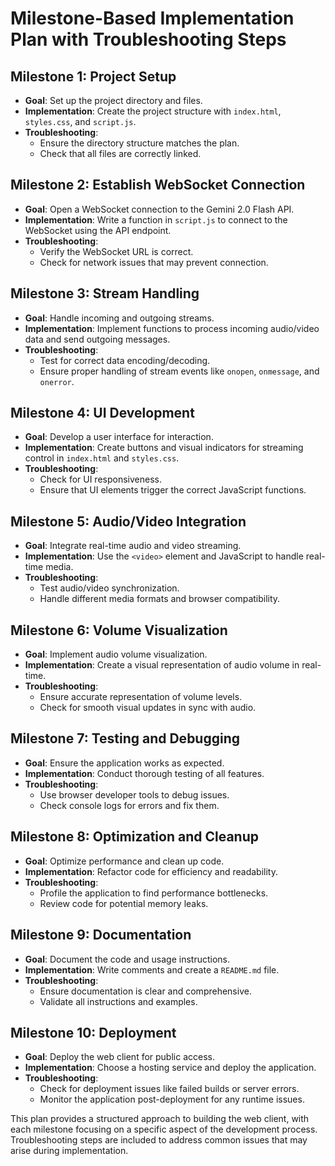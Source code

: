 # Milestone-Based Implementation Plan with Troubleshooting Steps

## Milestone 1: Project Setup
- **Goal**: Set up the project directory and files.
- **Implementation**: Create the project structure with `index.html`, `styles.css`, and `script.js`.
- **Troubleshooting**:
  - Ensure the directory structure matches the plan.
  - Check that all files are correctly linked.

## Milestone 2: Establish WebSocket Connection
- **Goal**: Open a WebSocket connection to the Gemini 2.0 Flash API.
- **Implementation**: Write a function in `script.js` to connect to the WebSocket using the API endpoint.
- **Troubleshooting**:
  - Verify the WebSocket URL is correct.
  - Check for network issues that may prevent connection.

## Milestone 3: Stream Handling
- **Goal**: Handle incoming and outgoing streams.
- **Implementation**: Implement functions to process incoming audio/video data and send outgoing messages.
- **Troubleshooting**:
  - Test for correct data encoding/decoding.
  - Ensure proper handling of stream events like `onopen`, `onmessage`, and `onerror`.

## Milestone 4: UI Development
- **Goal**: Develop a user interface for interaction.
- **Implementation**: Create buttons and visual indicators for streaming control in `index.html` and `styles.css`.
- **Troubleshooting**:
  - Check for UI responsiveness.
  - Ensure that UI elements trigger the correct JavaScript functions.

## Milestone 5: Audio/Video Integration
- **Goal**: Integrate real-time audio and video streaming.
- **Implementation**: Use the `<video>` element and JavaScript to handle real-time media.
- **Troubleshooting**:
  - Test audio/video synchronization.
  - Handle different media formats and browser compatibility.

## Milestone 6: Volume Visualization
- **Goal**: Implement audio volume visualization.
- **Implementation**: Create a visual representation of audio volume in real-time.
- **Troubleshooting**:
  - Ensure accurate representation of volume levels.
  - Check for smooth visual updates in sync with audio.

## Milestone 7: Testing and Debugging
- **Goal**: Ensure the application works as expected.
- **Implementation**: Conduct thorough testing of all features.
- **Troubleshooting**:
  - Use browser developer tools to debug issues.
  - Check console logs for errors and fix them.

## Milestone 8: Optimization and Cleanup
- **Goal**: Optimize performance and clean up code.
- **Implementation**: Refactor code for efficiency and readability.
- **Troubleshooting**:
  - Profile the application to find performance bottlenecks.
  - Review code for potential memory leaks.

## Milestone 9: Documentation
- **Goal**: Document the code and usage instructions.
- **Implementation**: Write comments and create a `README.md` file.
- **Troubleshooting**:
  - Ensure documentation is clear and comprehensive.
  - Validate all instructions and examples.

## Milestone 10: Deployment
- **Goal**: Deploy the web client for public access.
- **Implementation**: Choose a hosting service and deploy the application.
- **Troubleshooting**:
  - Check for deployment issues like failed builds or server errors.
  - Monitor the application post-deployment for any runtime issues.

This plan provides a structured approach to building the web client, with each milestone focusing on a specific aspect of the development process. Troubleshooting steps are included to address common issues that may arise during implementation.